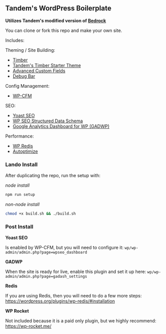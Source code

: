 ## Tandem's WordPress Boilerplate

**Utilizes Tandem's modified version of [Bedrock](https://github.com/thinktandem/bedrock)**

You can clone or fork this repo and make your own site.

Includes:

Theming / Site Building:
* [Timber](https://github.com/timber/timber)
* [Tandem's Timber Starter Theme](https://github.com/thinktandem/timber-starter-theme)
* [Advanced Custom Fields](https://wordpress.org/plugins/advanced-custom-fields/)
* [Debug Bar](https://wordpress.org/plugins/debug-bar/)

Config Management:
* [WP-CFM](https://wordpress.org/plugins/wp-cfm/)

SEO:
* [Yoast SEO](https://wordpress.org/plugins/wordpress-seo/)
* [WP SEO Structured Data Schema](https://wordpress.org/plugins/wp-seo-structured-data-schema/)
* [Google Analytics Dashboard for WP (GADWP)](https://wordpress.org/plugins/google-analytics-dashboard-for-wp/)

Performance:
* [WP Redis](https://wordpress.org/plugins/wp-redis)
* [Autoptimize](https://wordpress.org/plugins/autoptimize/)

### Lando Install

After duplicating the repo, run the setup with:

_node install_

```bash
npm run setup
```

_non-node install_

```bash
chmod +x build.sh && ./build.sh
```

### Post Install

**Yoast SEO**

Is enabled by WP-CFM, but you will need to configure it: ```wp/wp-admin/admin.php?page=wpseo_dashboard```

**GADWP**

When the site is ready for live, enable this plugin and set it up here: ```wp/wp-admin/admin.php?page=gadash_settings```

**Redis**

If you are using Redis, then you will need to do a few more steps: https://wordpress.org/plugins/wp-redis/#installation

**WP Rocket**

Not included because it is a paid only plugin, but we highly recommend: https://wp-rocket.me/
